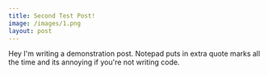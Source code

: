 ```yaml
---
title: Second Test Post!
image: /images/1.png
layout: post
---
```


Hey I'm writing a demonstration post. Notepad puts in extra quote marks all the time and its annoying if you're not writing code.